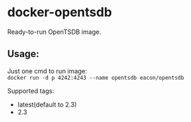 # docker-opentsdb

Ready-to-run OpenTSDB image.  

## Usage:
Just one cmd to run image:  
```docker run -d p 4242:4243 --name opentsdb eacon/opentsdb```

Supported tags:
- latest(default to 2.3)
- 2.3

